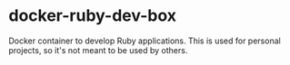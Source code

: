# docker-ruby-dev-box

Docker container to develop Ruby applications. This is used for personal
projects, so it's not meant to be used by others.
